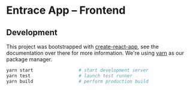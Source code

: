 # Entrace App – Frontend

## Development

This project was bootstrapped with [create-react-app][cra], see the
documentation over there for more information. We're using [yarn][yarn] as our
package manager.

```sh
yarn start                 # start development server
yarn test                  # launch test runner
yarn build                 # perform production build
```

[cra]: https://github.com/facebook/create-react-app
[yarn]: https://yarnpkg.com/en/
